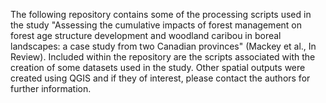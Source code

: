 The following repository contains some of the processing scripts used in the study "Assessing the cumulative impacts of forest management on forest age structure development and woodland caribou in boreal landscapes: a case study from two Canadian provinces" (Mackey et al., In Review). Included within the repository are the scripts associated with the creation of some datasets used in the study. Other spatial outputs were created using QGIS and if they of interest, please contact the authors for further information.
